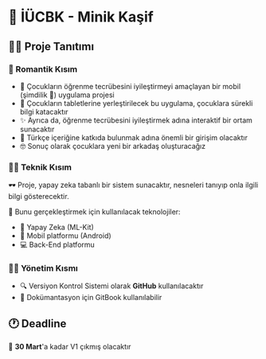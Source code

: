 # 🧐 İÜCBK - Minik Kaşif

## 👩‍🏫 Proje Tanıtımı 

### 💖 Romantik Kısım

* 🧒 Çocukların öğrenme tecrübesini iyileştirmeyi amaçlayan bir mobil \(şimdilik 🤭\) uygulama projesi
* 📲 Çocukların tabletlerine yerleştirilecek bu uygulama, çocuklara sürekli bilgi katacaktır
* ✨ Ayrıca da, öğrenme tecrübesini iyileştirmek adına interaktif bir ortam sunacaktır
* 🚀 Türkçe içeriğine katkıda bulunmak adına önemli bir girişim olacaktır
* 🤓 Sonuç olarak çocuklara yeni bir arkadaş oluşturacağız 

### 👩‍💻 Teknik Kısım

🕶 Proje, yapay zeka tabanlı bir sistem sunacaktır, nesneleri tanıyıp onla ilgili bilgi gösterecektir.

🎒 Bunu gerçekleştirmek için kullanılacak teknolojiler:

* 🧠 Yapay Zeka \(ML-Kit\)
* 📱 Mobil platformu \(Android\)
* 💻  Back-End platformu

### 👩‍💼 Yönetim Kısmı

* 🔍 Versiyon Kontrol Sistemi olarak **GitHub** kullanılacaktır
* 📖 Dokümantasyon için GitBook kullanılabilir

## 🕐 Deadline

📅 **30 Mart**'a kadar V1 çıkmış olacaktır

